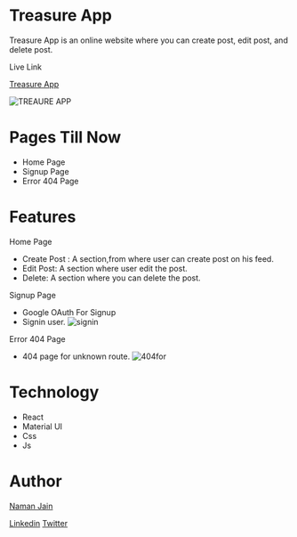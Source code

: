 # Treasure App

Treasure App is an online website where you can  create post, edit post, and delete post.

Live Link

[Treasure App](https://treasure-app.vercel.app/)

![TREAURE APP](https://user-images.githubusercontent.com/101793920/202907327-7bb8175a-f2e6-45ea-9e50-77cb0b58a6b8.png)

# Pages Till Now

* Home Page
* Signup Page
* Error 404 Page

# Features
 
  Home Page
  
* Create Post : A section,from where user can create post on his feed.
* Edit Post: A section where user edit the post.
* Delete: A section where you can delete the post.

Signup Page

* Google OAuth For Signup
* Signin user.
![signin](https://user-images.githubusercontent.com/101793920/202909341-3be60137-9645-4908-935b-1b0345b0bab8.png)

Error 404 Page
* 404 page for unknown route.
![404for](https://user-images.githubusercontent.com/101793920/202908091-7b30ec35-5a2d-41ed-8ad4-db101efdd62d.png)

# Technology

* React
* Material UI
* Css
* Js

# Author
[Naman Jain](https://github.com/Nmnjainsite)

[Linkedin](https://www.linkedin.com/in/naman-jain-97382b231/) [Twitter](https://twitter.com/NamanJa83726591)
